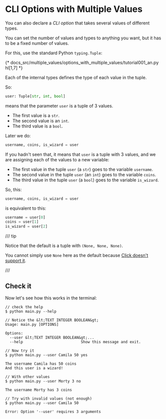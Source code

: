 # CLI Options with Multiple Values

You can also declare a *CLI option* that takes several values of different types.

You can set the number of values and types to anything you want, but it has to be a fixed number of values.

For this, use the standard Python `typing.Tuple`:

{* docs_src/multiple_values/options_with_multiple_values/tutorial001_an.py hl[1,7] *}

Each of the internal types defines the type of each value in the tuple.

So:

```Python
user: Tuple[str, int, bool]
```

means that the parameter `user` is a tuple of 3 values.

* The first value is a `str`.
* The second value is an `int`.
* The third value is a `bool`.

Later we do:

```Python
username, coins, is_wizard = user
```

If you hadn't seen that, it means that `user` is a tuple with 3 values, and we are assigning each of the values to a new variable:

* The first value in the tuple `user` (a `str`) goes to the variable `username`.
* The second value in the tuple `user` (an `int`) goes to the variable `coins`.
* The third value in the tuple `user` (a `bool`) goes to the variable `is_wizard`.

So, this:

```Python
username, coins, is_wizard = user
```

is equivalent to this:

```Python
username = user[0]
coins = user[1]
is_wizard = user[2]
```

/// tip

Notice that the default is a tuple with `(None, None, None)`.

You cannot simply use `None` here as the default because <a href="https://github.com/pallets/click/issues/472" class="external-link" target="_blank">Click doesn't support it</a>.

///

## Check it

Now let's see how this works in the terminal:

<div class="termy">

```console
// check the help
$ python main.py --help

// Notice the &lt;TEXT INTEGER BOOLEAN&gt;
Usage: main.py [OPTIONS]

Options:
  --user &lt;TEXT INTEGER BOOLEAN&gt;...
  --help                          Show this message and exit.

// Now try it
$ python main.py --user Camila 50 yes

The username Camila has 50 coins
And this user is a wizard!

// With other values
$ python main.py --user Morty 3 no

The username Morty has 3 coins

// Try with invalid values (not enough)
$ python main.py --user Camila 50

Error: Option '--user' requires 3 arguments
```

</div>
